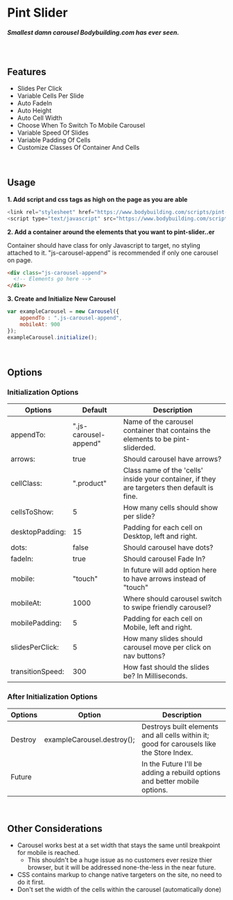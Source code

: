 # Pint Slider

##### Smallest damn carousel Bodybuilding.com has ever seen.
<br />

## Features

* Slides Per Click
* Variable Cells Per Slide
* Auto FadeIn
* Auto Height
* Auto Cell Width
* Choose When To Switch To Mobile Carousel
* Variable Speed Of Slides
* Variable Padding Of Cells
* Customize Classes Of Container And Cells

<br />

## Usage
**1. Add script and css tags as high on the page as you are able**

```javascript
<link rel="stylesheet" href="https://www.bodybuilding.com/scripts/pint-slider.min.css" />
<script type="text/javascript" src="https://www.bodybuilding.com/scripts/pint-slider.min.js"></script>
```

**2. Add a container around the elements that you want to pint-slider..er**
   
   Container should have class for only Javascript to target, no styling attached to it. "js-carousel-append" is recommended if only one carousel on page.
```html
<div class="js-carousel-append">
  <!-- Elements go here -->
</div>
```

**3. Create and Initialize New Carousel**

```javascript
var exampleCarousel = new Carousel({
    appendTo : ".js-carousel-append",
    mobileAt: 900
});
exampleCarousel.initialize();
```

<br />

## Options


### Initialization Options

Options | Default | Description
------------ | ------------- | -------------
appendTo: | ".js-carousel-append" | Name of the carousel container that contains the elements to be pint-sliderded.
arrows: | true | Should carousel have arrows?
cellClass: | ".product" | Class name of the 'cells' inside your container, if they are targeters then default is fine.
cellsToShow: | 5 | How many cells should show per slide?
desktopPadding: | 15 | Padding for each cell on Desktop, left and right.
dots: | false | Should carousel have dots?
fadeIn: | true | Should carousel Fade In?
mobile: | "touch" | In future will add option here to have arrows instead of "touch"
mobileAt: | 1000 | Where should carousel switch to swipe friendly carousel?
mobilePadding: | 5 | Padding for each cell on Mobile, left and right.
slidesPerClick: | 5 | How many slides should carousel move per click on nav buttons?
transitionSpeed: | 300 | How fast should the slides be? In Milliseconds.

### After Initialization Options

Options | Option | Description
------------ | ------------- | -------------
Destroy | exampleCarousel.destroy(); | Destroys built elements and all cells within it; good for carousels like the Store Index.
Future | | In the Future I'll be adding a rebuild options and better mobile options. 

<br />

## Other Considerations
- Carousel works best at a set width that stays the same until breakpoint for mobile is reached.
  - This shouldn't be a huge issue as no customers ever resize thier browser, but it will be addressed none-the-less in the near future.
- CSS contains markup to change native targeters on the site, no need to do it first.
- Don't set the width of the cells within the carousel (automatically done)

